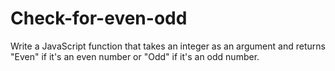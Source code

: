 # Check-for-even-odd
Write a JavaScript function that takes an integer as an argument and returns "Even" if it's an even number or "Odd" if it's an odd number.
